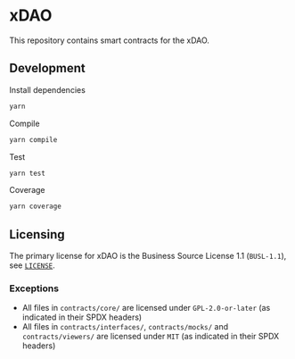 # xDAO

This repository contains smart contracts for the xDAO.

## Development

Install dependencies

```bash
yarn
```

Compile

```bash
yarn compile
```

Test

```bash
yarn test
```

Coverage

```bash
yarn coverage
```

## Licensing

The primary license for xDAO is the Business Source License 1.1 (`BUSL-1.1`), see [`LICENSE`](./LICENSE).

### Exceptions

- All files in `contracts/core/` are licensed under `GPL-2.0-or-later` (as indicated in their SPDX headers)
- All files in `contracts/interfaces/`, `contracts/mocks/` and `contracts/viewers/` are licensed under `MIT` (as indicated in their SPDX headers)
